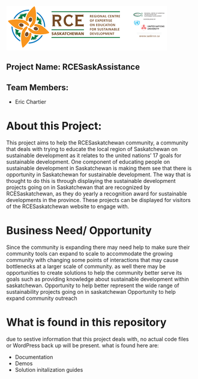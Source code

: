 ![RCELogo](RCELogo.png)

## Project Name: RCESaskAssistance 

## Team Members: 
* Eric Chartier


# About this Project:
This project aims to help the RCESaskatchewan community, a community that deals with trying to
educate the local region of Saskatchewan on sustainable development as it relates to the united nations’
17 goals for sustainable development. One component of educating people on sustainable development in
Saskatchewan is making them see that there is opportunity in Saskatchewan for sustainable development.
The way that is thought to do this is through displaying the sustainable development projects going on in
Saskatchewan that are recognized by RCESaskatchewan, as they do yearly a recognition award for
sustainable developments in the province. These projects can be displayed for visitors of the
RCESaskatchewan website to engage with.

# Business Need/ Opportunity

Since the community is expanding there may need help to make sure their community tools can expand to scale to accommodate the growing community with changing some points of interactions that may cause bottlenecks at a larger scale of community.
as well there may be opportunities to create solutions to help the community better serve its goals such as providing knowledge about sustainable development within saskatchewan.
Opportunity to help better represent the wide range of sustainability projects going on in saskatchewan 
Opportunity to help expand community outreach 


# What is found in this repository  
due to sestive information that this project deals with, no actual code files or WordPress back up will be present. what is found here are:
 
 * Documentation 
 * Demos
 * Solution initalization guides 
